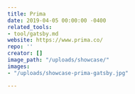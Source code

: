 ```yaml
---
title: Prima
date: 2019-04-05 00:00:00 -0400
related_tools:
- tool/gatsby.md
website: https://www.prima.co/
repo: ''
creator: []
image_path: "/uploads/showcase/"
images:
- "/uploads/showcase-prima-gatsby.jpg"

---
```

